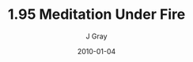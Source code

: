 ---
title: '1.95 Meditation Under Fire'
alt: 'Mysteries of the Arcana'
date: '2010-01-04'
author: 'J Gray'
artist: 'Keira'
chapter: '1 More Heavens and Earths'
filler: false
---